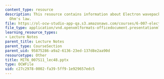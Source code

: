 ```yaml
---
content_type: resource
description: This resource contains information about Electron wavepackets and microscopic
  Ohm's law.
file: https://ol-ocw-studio-app-qa.s3.amazonaws.com/courses/6-007-electromagnetic-energy-from-motors-to-lasers-spring-2011/c27c29780002fa395ff91e929657edc5_MIT6_007S11_lec48.pptx
file_type: application/vnd.openxmlformats-officedocument.presentationml.presentation
learning_resource_types:
- Lecture Notes
parent_title: Lecture Notes
parent_type: CourseSection
parent_uid: 95875286-a9a2-6136-23ed-137d8e2aa90d
resourcetype: Other
title: MIT6_007S11_lec48.pptx
type: OCWFile
uid: c27c2978-0002-fa39-5ff9-1e929657edc5
---
```

